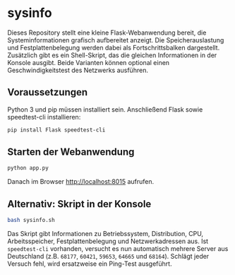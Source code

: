 # sysinfo

Dieses Repository stellt eine kleine Flask-Webanwendung bereit, die Systeminformationen grafisch aufbereitet anzeigt. Die Speicherauslastung und Festplattenbelegung werden dabei als Fortschrittsbalken dargestellt. Zusätzlich gibt es ein Shell-Skript, das die gleichen Informationen in der Konsole ausgibt. Beide Varianten können optional einen Geschwindigkeitstest des Netzwerks ausführen.

## Voraussetzungen

Python 3 und pip müssen installiert sein. Anschließend Flask sowie speedtest-cli installieren:

```bash
pip install Flask speedtest-cli
```

## Starten der Webanwendung

```bash
python app.py
```

Danach im Browser <http://localhost:8015> aufrufen.

## Alternativ: Skript in der Konsole

```bash
bash sysinfo.sh
```

Das Skript gibt Informationen zu Betriebssystem, Distribution, CPU, Arbeitsspeicher, Festplattenbelegung und Netzwerkadressen aus.
Ist `speedtest-cli` vorhanden, versucht es nun automatisch mehrere Server aus Deutschland (z.B. `68177`, `60421`, `59653`, `64665` und `68164`). Schlägt jeder Versuch fehl, wird ersatzweise ein Ping-Test ausgeführt.
